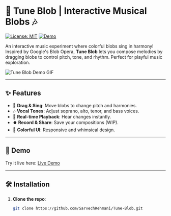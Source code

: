 # 🎵 Tune Blob | Interactive Musical Blobs 🎶

[![License: MIT](https://img.shields.io/badge/License-MIT-yellow.svg)](https://opensource.org/licenses/MIT)
[![Demo](https://img.shields.io/badge/Live-Demo-blue)](https://your-demo-link.com) <!-- Replace with your link -->

An interactive music experiment where colorful blobs sing in harmony! Inspired by Google's Blob Opera, **Tune Blob** lets you compose melodies by dragging blobs to control pitch, tone, and rhythm. Perfect for playful music exploration.

![Tune Blob Demo GIF](![image](https://github.com/user-attachments/assets/db698bc4-6777-4e54-9851-a013a6db3c81)) 

---

## ✨ Features
- 🎤 **Drag & Sing**: Move blobs to change pitch and harmonies.
- 🎶 **Vocal Tones**: Adjust soprano, alto, tenor, and bass voices.
- 🔄 **Real-time Playback**: Hear changes instantly.
- ⏺️ **Record & Share**: Save your compositions (WIP).
- 🌈 **Colorful UI**: Responsive and whimsical design.

---

## 🚀 Demo
Try it live here: [Live Demo](https://tuneblob.netlify.app)

---

## 🛠️ Installation
1. **Clone the repo**:
   ```bash
   git clone https://github.com/SarvechRehmani/Tune-Blob.git
